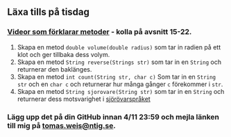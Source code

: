 ## Läxa tills på tisdag

### [Videor som förklarar metoder](https://www.youtube.com/watch?v=4vFHOQNoDSc&index=15&list=PLpkWX5olvmC9mkjYhvGbl7VSIMAI7MoFC) - kolla på avsnitt 15-22.

1. Skapa en metod ```double volume(double radius)``` som tar in radien på ett klot och ger tillbaka dess volym.
2. Skapa en metod ```String reverse(Strings str)``` som tar in en ```String``` och returnerar den baklänges.
3. Skapa en metod ```int count(String str, char c)``` Som tar in en ```String str``` och en ```char c``` och returnerar hur många gånger ```c``` förekommer i ```str```.
4. Skapa en metod ```String sjorovare(String str)``` som tar in en ```String``` och returnerar dess motsvarighet i [sjörövarspråket](https://sv.wikipedia.org/wiki/R%C3%B6varspr%C3%A5ket)

### Lägg upp det på din GitHub innan 4/11 23:59 och mejla länken till mig på tomas.weis@ntig.se.

